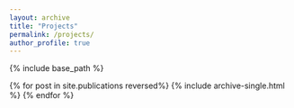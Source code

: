 ```yaml
---
layout: archive
title: "Projects"
permalink: /projects/
author_profile: true
---
```


{% include base_path %}

{% for post in site.publications reversed%}
  {% include archive-single.html %}
{% endfor %}
